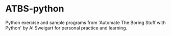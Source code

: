 # ATBS-python
Python exercise and sample programs from 'Automate The Boring Stuff with Python' by Al Sweigart for personal practice and learning.

